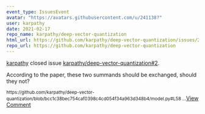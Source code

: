 ```yaml
---
event_type: IssuesEvent
avatar: "https://avatars.githubusercontent.com/u/241138?"
user: karpathy
date: 2021-02-17
repo_name: karpathy/deep-vector-quantization
html_url: https://github.com/karpathy/deep-vector-quantization/issues/2
repo_url: https://github.com/karpathy/deep-vector-quantization
---
```


<a href='https://github.com/karpathy' target='_blank'>karpathy</a> closed issue <a href='https://github.com/karpathy/deep-vector-quantization/issues/2' target='_blank'>karpathy/deep-vector-quantization#2</a>.

<p>According to the paper, these two summands should be exchanged, should they not?</p><small>https://github.com/karpathy/deep-vector-quantization/blob/bcc1c38bec754caf0398c4cd054f34a963d348b4/model.py#L58...</small><a href='https://github.com/karpathy/deep-vector-quantization/issues/2' target='_blank'>View Comment</a>